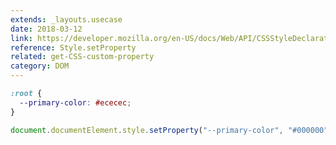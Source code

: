 ```yaml
---
extends: _layouts.usecase
date: 2018-03-12
link: https://developer.mozilla.org/en-US/docs/Web/API/CSSStyleDeclaration/setProperty
reference: Style.setProperty
related: get-CSS-custom-property
category: DOM
---
```


```css
:root {
  --primary-color: #ececec;
}
```

```javascript
document.documentElement.style.setProperty("--primary-color", "#000000");
```
